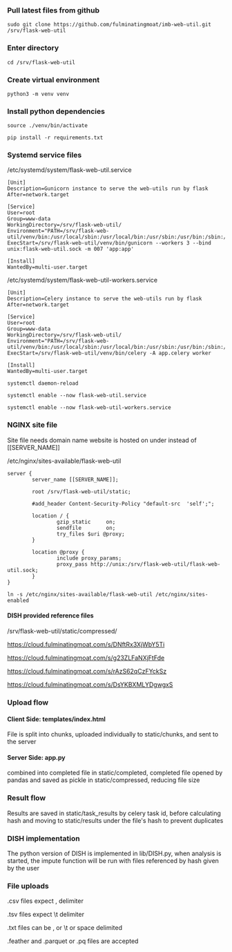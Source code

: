 ### Pull latest files from github

`sudo git clone https://github.com/fulminatingmoat/imb-web-util.git /srv/flask-web-util`

### Enter directory

`cd /srv/flask-web-util`

### Create virtual environment

`python3 -m venv venv`

### Install python dependencies

`source ./venv/bin/activate`

`pip install -r requirements.txt`

### Systemd service files

/etc/systemd/system/flask-web-util.service

```
[Unit]
Description=Gunicorn instance to serve the web-utils run by flask
After=network.target

[Service]
User=root
Group=www-data
WorkingDirectory=/srv/flask-web-util/
Environment="PATH=/srv/flask-web-util/venv/bin:/usr/local/sbin:/usr/local/bin:/usr/sbin:/usr/bin:/sbin:/bin:/snap/bin"
ExecStart=/srv/flask-web-util/venv/bin/gunicorn --workers 3 --bind unix:flask-web-util.sock -m 007 'app:app'

[Install]
WantedBy=multi-user.target
```
/etc/systemd/system/flask-web-util-workers.service
```
[Unit]
Description=Celery instance to serve the web-utils run by flask
After=network.target

[Service]
User=root
Group=www-data
WorkingDirectory=/srv/flask-web-util/
Environment="PATH=/srv/flask-web-util/venv/bin:/usr/local/sbin:/usr/local/bin:/usr/sbin:/usr/bin:/sbin:/bin:/snap/bin"
ExecStart=/srv/flask-web-util/venv/bin/celery -A app.celery worker 

[Install]
WantedBy=multi-user.target
```


`systemctl daemon-reload`

`systemctl enable --now flask-web-util.service`

`systemctl enable --now flask-web-util-workers.service`

### NGINX site file

Site file needs domain name website is hosted on under instead of [[SERVER_NAME]]

/etc/nginx/sites-available/flask-web-util

```
server {
        server_name [[SERVER_NAME]];

        root /srv/flask-web-util/static;

        #add_header Content-Security-Policy "default-src  'self';";

        location / {
                gzip_static     on;
                sendfile        on;
                try_files $uri @proxy;
        }

        location @proxy {
                include proxy_params;
                proxy_pass http://unix:/srv/flask-web-util/flask-web-util.sock;
        }
}
```

`ln -s /etc/nginx/sites-available/flask-web-util /etc/nginx/sites-enabled`

#### DISH provided reference files

/srv/flask-web-util/static/compressed/

https://cloud.fulminatingmoat.com/s/DNftRx3XjWbY5Ti

https://cloud.fulminatingmoat.com/s/g23ZLFaNXjFtFde

https://cloud.fulminatingmoat.com/s/rAzS62qCzFYckSz

https://cloud.fulminatingmoat.com/s/DsYKBXMLYDgwgxS

### Upload flow

#### Client Side: templates/index.html

File is split into chunks, uploaded individually to static/chunks, and sent to the server

#### Server Side: app.py

combined into completed file in static/completed, completed file opened by pandas and saved as pickle in
static/compressed, reducing file size

### Result flow

Results are saved in static/task_results by celery task id, before calculating hash and moving to static/results under
the file's hash to prevent duplicates

### DISH implementation

The python version of DISH is implemented in lib/DISH.py, when analysis is started, the impute function will be run with
files referenced by hash given by the user

### File uploads

.csv files expect , delimiter

.tsv files expect \t delimiter

.txt files can be , or \t or space delimited

.feather and .parquet or .pq files are accepted
